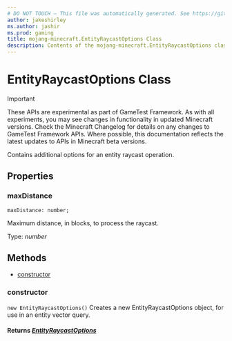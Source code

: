 ```yaml
---
# DO NOT TOUCH — This file was automatically generated. See https://github.com/Mojang/MinecraftApiDocsGenerator to modify descriptions, examples, etc.
author: jakeshirley
ms.author: jashir
ms.prod: gaming
title: mojang-minecraft.EntityRaycastOptions Class
description: Contents of the mojang-minecraft.EntityRaycastOptions class.
---
```

# EntityRaycastOptions Class
>[!IMPORTANT]
>These APIs are experimental as part of GameTest Framework. As with all experiments, you may see changes in functionality in updated Minecraft versions. Check the Minecraft Changelog for details on any changes to GameTest Framework APIs. Where possible, this documentation reflects the latest updates to APIs in Minecraft beta versions.

Contains additional options for an entity raycast operation.

## Properties

### **maxDistance**
`maxDistance: number;`

Maximum distance, in blocks, to process the raycast.

Type: *number*

## Methods
- [constructor](#constructor)

### **constructor**
`
new EntityRaycastOptions()
`
Creates a new EntityRaycastOptions object, for use in an entity vector query.

#### **Returns** [*EntityRaycastOptions*](EntityRaycastOptions.md)
